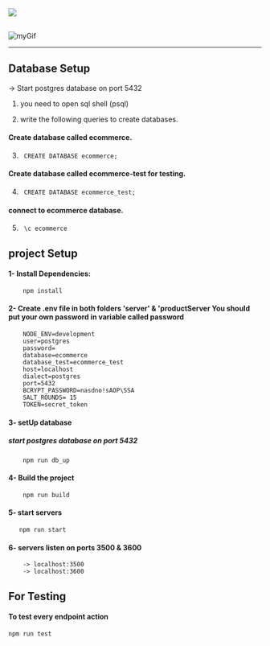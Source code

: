 
## 
<img src = "https://github.com/amwopps/Amazoff/tree/main/servers/screenshots/logo.jpg">

## 
![myGif](https://github.com/amwopps/Amazoff/blob/main/servers/screenshots/Backend.gif)
********************************
## Database Setup
->  Start postgres database on port 5432
1. you need to open sql shell (psql) 

2. write the following queries to create databases.
#### Create database called ecommerce.
3.      CREATE DATABASE ecommerce;
#### Create database called ecommerce-test for testing.
4.      CREATE DATABASE ecommerce_test;
#### connect to ecommerce database.
5.      \c ecommerce


## project Setup
#### 1- Install Dependencies:
        npm install
#### 2- Create .env file in both folders 'server' & 'productServer **You should put your own password in variable called password**
        NODE_ENV=development
        user=postgres
        password=
        database=ecommerce
        database_test=ecommerce_test
        host=localhost
        dialect=postgres  
        port=5432
        BCRYPT_PASSWORD=nasdno!sAOP\SSA
        SALT_ROUNDS= 15
        TOKEN=secret_token   
#### 3- setUp database
##### start postgres database on port 5432
        npm run db_up
#### 4- Build the project
        npm run build
#### 5- start servers
       npm run start
#### 6- servers listen on ports 3500 & 3600
        -> localhost:3500
        -> localhost:3600
## For Testing
#### To test every endpoint action
    npm run test 


